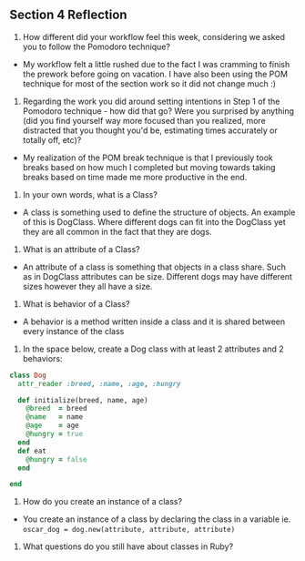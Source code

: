 ## Section 4 Reflection

1. How different did your workflow feel this week, considering we asked you to follow the Pomodoro technique?
  * My workflow felt a little rushed due to the fact I was cramming to finish the prework before going on vacation. I have also been using the POM technique for most of the section work so it did not change much :)

1. Regarding the work you did around setting intentions in Step 1 of the Pomodoro technique - how did that go? Were you surprised by anything (did you find yourself way more focused than you realized, more distracted that you thought you'd be, estimating times accurately or totally off, etc)?
  * My realization of the POM break technique is that I previously took breaks based on how much I completed but moving towards taking breaks based on time made me more productive in the end.

1. In your own words, what is a Class?
  * A class is something used to define the structure of objects. An example of this is DogClass. Where different dogs can fit into the DogClass yet they are all common in the fact that they are dogs.

1. What is an attribute of a Class?
  * An attribute of a class is something that objects in a class share. Such as in DogClass attributes can be size. Different dogs may have different sizes however they all have a size.

1. What is behavior of a Class?
  * A behavior is a method written inside a class and it is shared between every instance of the class

1. In the space below, create a Dog class with at least 2 attributes and 2 behaviors:

```rb
class Dog
  attr_reader :breed, :name, :age, :hungry

  def initialize(breed, name, age)
    @breed  = breed
    @name   = name
    @age    = age
    @hungry = true
  end
  def eat
    @hungry = false
  end

end

```

1. How do you create an instance of a class?
  * You create an instance of a class by declaring the class in a variable ie. `oscar_dog = dog.new(attribute, attribute, attribute)`

1. What questions do you still have about classes in Ruby?
